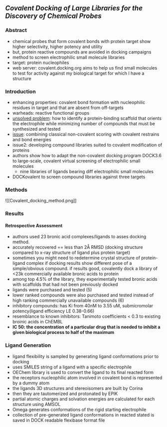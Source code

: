 ## *Covalent Docking of Large Libraries for the Discovery of Chemical Probes*

### Abstract
- chemical probes that form covalent bonds with protein target show higher selectivity, higher potency and utility 
- but, protein reactive compounds are avoided in docking campaigns 
- method to screen electrophilic small molecule libraries 
- target: protein nucleophiles 
- web server: covalent.docking.org aims to help us find small molecules to test for activity against my biological target for which I have a structure

### Introduction 
- enhancing properties: covalent bond formation with nucleophilic residues in target and that are absent from off-targets
- warheads: reactive functional groups 
- [unsolved problem](gaps_ideas.md#london_2014#gap1): how to identify a protein-binding scaffold that orients the electrophile while minimizing number of compounds that must be synthesized and tested 
- [issue](gaps_ideas.md#london_2014#idea1): combining classical non-covalent scoring with covalent restrains and bond energies
- issue2: developing compound libraries suited to covalent modification of proteins 
- authors show how to adapt the non-covalent docking program DOCK3.6 to large-scale, covalent virtual screening of electrophilic small molecules 
	- nine libraries of ligands bearing diff electrophilic small molecules 
- DOCKovalent to screen compound libraries against three targets 

### Methods
![[Covalent_docking_method.png]]

### Results
#### Retrospective Assessment
- authors used 23 bronic acid complexes/ligands to asses docking method. 
- accurately recovered == less than 2Å RMSD (docking structure compared to x-ray structure of ligand plus protein target)
- sometimes you might need to redetermine crystal structure of protein-ligand complex if docking results show different pose of a simple/obvious compound. if results good, covalently dock a library of <23k commercially available bronic acids to protein
- among top 4.5% of the library, they experimentally tested bronic acids with scaffolds that had not been previously docked 
- ligands were purchased and tested (5)
- lower ranked compounds were also purchased and tested instead of high ranking commercially unavailable compounds (6)
- inhibitory compounds: has Ki from 40nM to 3.55 uM, submicromolar potency(ligand efficiency LE 0.38-0.66)
- resemblance to known inhibitors: Tanimoto coefficients < 0.3 to existing broinic acids in ChEMBL
- **IC 50: the concentration of a particular drug that is needed to inhibit a given biological process to half of the maximum**
### Ligand Generation 
- ligand flexibility is sampled by generating ligand conformations prior to docking
- uses SMILES string of a ligand with a specific electrophile 
- OEChem library is used to convert the ligand to its final reacted form 
- the receptors nucleophilic atom involved in covalent bond is represented by a dummy atom 
- the ligands 3D structures and stereoisomers are built by Corina 
- then they are tautomerized and protonated by EPIK
- partial atomic charges and solvation energies are calculated for each structure using AMSOL 
- Omega generates conformations of the rigid starting electrophile
- collection of pre-generated ligand conformations in reacted stated is saved in DOCK readable flexibase format file
